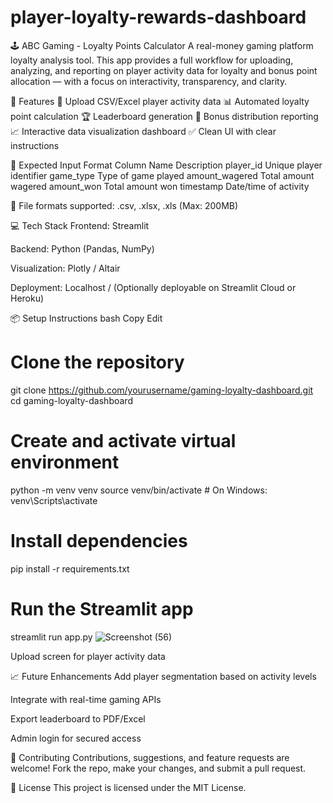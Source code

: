# player-loyalty-rewards-dashboard
🕹️ ABC Gaming - Loyalty Points Calculator
A real-money gaming platform loyalty analysis tool. This app provides a full workflow for uploading, analyzing, and reporting on player activity data for loyalty and bonus point allocation — with a focus on interactivity, transparency, and clarity.

🚀 Features
📂 Upload CSV/Excel player activity data
📊 Automated loyalty point calculation
🏆 Leaderboard generation
🎁 Bonus distribution reporting
📈 Interactive data visualization dashboard
✅ Clean UI with clear instructions

📁 Expected Input Format
Column Name	      Description
player_id       	Unique player identifier
game_type       	Type of game played
amount_wagered	  Total amount wagered
amount_won       	Total amount won
timestamp	        Date/time of activity

📌 File formats supported: .csv, .xlsx, .xls (Max: 200MB)

💻 Tech Stack
Frontend: Streamlit

Backend: Python (Pandas, NumPy)

Visualization: Plotly / Altair

Deployment: Localhost / (Optionally deployable on Streamlit Cloud or Heroku)

📦 Setup Instructions
bash
Copy
Edit
# Clone the repository
git clone https://github.com/yourusername/gaming-loyalty-dashboard.git
cd gaming-loyalty-dashboard

# Create and activate virtual environment
python -m venv venv
source venv/bin/activate  # On Windows: venv\Scripts\activate

# Install dependencies
pip install -r requirements.txt

# Run the Streamlit app
streamlit run app.py
![Screenshot (56)](https://github.com/user-attachments/assets/acb7c42d-6253-49fd-a8c5-516ebb329544)


Upload screen for player activity data

📈 Future Enhancements
Add player segmentation based on activity levels

Integrate with real-time gaming APIs

Export leaderboard to PDF/Excel

Admin login for secured access

🤝 Contributing
Contributions, suggestions, and feature requests are welcome!
Fork the repo, make your changes, and submit a pull request.

📄 License
This project is licensed under the MIT License.

